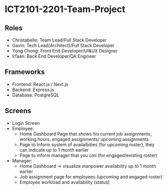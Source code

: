 # ICT2101-2201-Team-Project

## Roles
- Christabelle: Team Lead/Full Stack Developer
- Gavin: Tech Lead(Architect)/Full Stack Developer
- Yong Chong: Front End Developer/UI&UX Designer
- Irfaan: Back End Developer/QA Engineer

## Frameworks
- Frontend: React.js / Next.js
- Backend: Express.js
- Database: PostgreSQL

## Screens
- Login Screen
- Employee:
	- Home Dashboard Page that shows his current job assignments, working hours, engaged assignments/ upcoming assignments
	- Page to Inform system of availalbities (for upcoming roster), they can indicate up to 1 month earlier
	- Page to inform manager that you cmi (for engaged/existing roster)
- Manager:
	- Home Dashboard -> visualize manpower availability up to 1 month earlier
	- Job assignment page for employees (upcoming and engaged roster)
	- Employee workload and availability (status)
